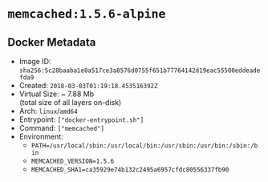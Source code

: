 # `memcached:1.5.6-alpine`

## Docker Metadata

- Image ID: `sha256:5c28baaba1e0a517ce3a8576d0755f651b77764142d19eac55500eddeadefda9`
- Created: `2018-03-03T01:19:18.453516392Z`
- Virtual Size: ~ 7.88 Mb  
  (total size of all layers on-disk)
- Arch: `linux`/`amd64`
- Entrypoint: `["docker-entrypoint.sh"]`
- Command: `["memcached"]`
- Environment:
  - `PATH=/usr/local/sbin:/usr/local/bin:/usr/sbin:/usr/bin:/sbin:/bin`
  - `MEMCACHED_VERSION=1.5.6`
  - `MEMCACHED_SHA1=ca35929e74b132c2495a6957cfdc80556337fb90`
